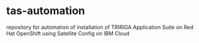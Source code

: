 # tas-automation
repository for automation of installation of TRIRIGA Application Suite on Red Hat OpenShift using Satellite Config on IBM Cloud
